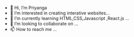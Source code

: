 - 👋 Hi, I’m Priyanga
- 👀 I’m interested in creating interative websites...
- 🌱 I’m currently learning HTML,CSS,Javascript ,React.js ...
- 💞️ I’m looking to collaborate on ...
- 📫 How to reach me ...

<!---
Priyanga-Developer/Priyanga  is a ✨ special ✨ repository because its `README.md` (this file) appears on your GitHub profile.
You can click the Preview link to take a look at your changes.
--->
